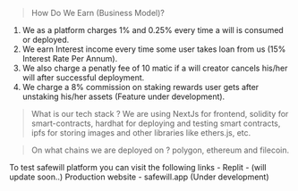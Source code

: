 >How Do We Earn (Business Model)?
1) We as a platform charges 1% and 0.25% every time a will is consumed or deployed.
2) We earn Interest income every time some user takes loan from us (15% Interest Rate Per Annum).
3) We also charge a penatly fee of 10 matic if a will creator cancels his/her will after successful deployment.
4) We charge a 8% commission on staking rewards user gets after unstaking his/her assets (Feature under development).


>What is our tech stack ?
We are using NextJs for frontend, solidity for smart-contracts, hardhat for deploying and testing smart contracts, ipfs for storing images and other libraries like ethers.js, etc.

>On what chains we are deployed on ?
polygon, ethereum and filecoin.

To test safewill platform you can visit the following links -
Replit - (will update soon..)
Production website - safewill.app (Under development)
